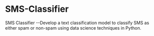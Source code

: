 # SMS-Classifier
SMS Classifier --Develop a text classification model to classify SMS as either spam or non-spam using data science techniques in Python.
